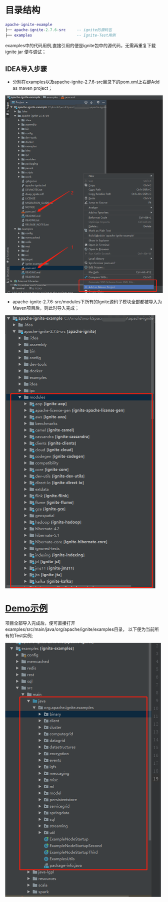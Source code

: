 # 目录结构

``` lua
apache-ignite-example
├── apache-ignite-2.7.6-src     -- ignite的源码包
├── examples                    -- Ignite-Test用例
```
examples中的代码用例,直接引用的便是ignite包中的源代码，无需再重复下载ignite jar 便与调试；

## IDEA导入步骤
* 分别在examples以及apache-ignite-2.7.6-src目录下的pom.xml上右键Add as maven project；

![导入步骤](img/one.jpg)

* apache-ignite-2.7.6-src/modules下所有的Ignite源码子模块全部都被导入为Maven项目后，则此时导入完成；

![导入后结果](img/two.jpg)

# [Demo示例](examples/README.md)

项目全部导入完成后，便可直接打开examples/src/main/java/org/apache/ignite/examples目录，
以下便为当前所有的Test实例;

![example/test](img/three.jpg)

